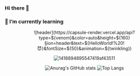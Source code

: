 ### Hi there 👋
### 🌱 I’m currently learning

<div align="center">
![header](https://capsule-render.vercel.app/api?type=${venom}&color=auto&height=${160}&section=header&text=${HelloWorld!%20!😈}&fontSize=${50}&animation=${twinkling})

  
  ![1416894895547419af43511](https://github.com/95hyun/95hyun/assets/88784852/2b8a8396-3b16-42ab-abba-982c9b77f62c)
  
  ![Anurag's GitHub stats](https://github-readme-stats.vercel.app/api?username=95hyun&show_icons=true&theme=vue) ![Top Langs](https://github-readme-stats.vercel.app/api/top-langs/?username=95hyun&layout=compact&theme=vue)
</div>

<!--
**95hyun/95hyun** is a ✨ _special_ ✨ repository because its `README.md` (this file) appears on your GitHub profile.

Here are some ideas to get you started:

- 🔭 I’m currently working on ...
- 🌱 I’m currently learning ...
- 👯 I’m looking to collaborate on ...
- 🤔 I’m looking for help with ...
- 💬 Ask me about ...
- 📫 How to reach me: ...
- 😄 Pronouns: ...
- ⚡ Fun fact: ...
-->
